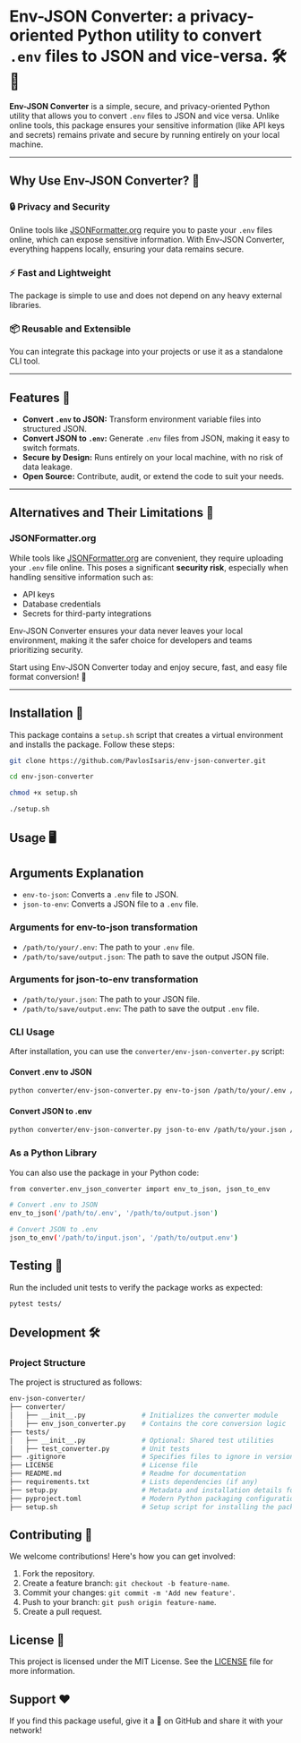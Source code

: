 # Env-JSON Converter: a privacy-oriented Python utility to convert `.env` files to JSON and vice-versa. 🛠️🔄

**Env-JSON Converter** is a simple, secure, and privacy-oriented Python utility that allows you to convert `.env` files to JSON and vice
versa. Unlike online tools, this package ensures your sensitive information (like API keys and secrets) remains private
and secure by running entirely on your local machine.

---

## Why Use Env-JSON Converter? 🤔

### 🔒 **Privacy and Security**

Online tools like [JSONFormatter.org](https://jsonformatter.org/) require you to paste your `.env` files online, which
can expose sensitive information. With Env-JSON Converter, everything happens locally, ensuring your data remains
secure.

### ⚡ **Fast and Lightweight**

The package is simple to use and does not depend on any heavy external libraries.

### 📦 **Reusable and Extensible**

You can integrate this package into your projects or use it as a standalone CLI tool.

---

## Features 🌟

- **Convert `.env` to JSON:** Transform environment variable files into structured JSON.
- **Convert JSON to `.env`:** Generate `.env` files from JSON, making it easy to switch formats.
- **Secure by Design:** Runs entirely on your local machine, with no risk of data leakage.
- **Open Source:** Contribute, audit, or extend the code to suit your needs.

---

## Alternatives and Their Limitations 🚧

### JSONFormatter.org

While tools like [JSONFormatter.org](https://jsonformatter.org/) are convenient, they require uploading your `.env` file
online.
This poses a significant **security risk**, especially when handling sensitive information such as:

* API keys
* Database credentials
* Secrets for third-party integrations

Env-JSON Converter ensures your data never leaves your local environment, making it the safer choice for developers and
teams prioritizing security.

Start using Env-JSON Converter today and enjoy secure, fast, and easy file format conversion! 💪

---

## Installation 🚀

This package contains a `setup.sh` script that creates a virtual environment and installs the package. Follow these
steps:

```bash
git clone https://github.com/PavlosIsaris/env-json-converter.git

cd env-json-converter

chmod +x setup.sh

./setup.sh
```

## Usage 🖥️

## Arguments Explanation

- `env-to-json`: Converts a `.env` file to JSON.
- `json-to-env`: Converts a JSON file to a `.env` file.

### Arguments for env-to-json transformation

- `/path/to/your/.env`: The path to your `.env` file.
- `/path/to/save/output.json`: The path to save the output JSON file.

### Arguments for json-to-env transformation

- `/path/to/your.json`: The path to your JSON file.
- `/path/to/save/output.env`: The path to save the output `.env` file.

### CLI Usage

After installation, you can use the `converter/env-json-converter.py` script:

#### Convert .env to JSON

```bash
python converter/env-json-converter.py env-to-json /path/to/your/.env /path/to/save/output.json
```

#### Convert JSON to .env

```bash
python converter/env-json-converter.py json-to-env /path/to/your.json /path/to/save/output.env
```

### As a Python Library

You can also use the package in your Python code:

```bash
from converter.env_json_converter import env_to_json, json_to_env

# Convert .env to JSON
env_to_json('/path/to/.env', '/path/to/output.json')

# Convert JSON to .env
json_to_env('/path/to/input.json', '/path/to/output.env')
```

## Testing 🧪

Run the included unit tests to verify the package works as expected:

```bash
pytest tests/
```

## Development 🛠️

### Project Structure

The project is structured as follows:

```bash
env-json-converter/
├── converter/                    
│   ├── __init__.py              # Initializes the converter module
│   ├── env_json_converter.py    # Contains the core conversion logic
├── tests/                       
│   ├── __init__.py              # Optional: Shared test utilities
│   ├── test_converter.py        # Unit tests
├── .gitignore                   # Specifies files to ignore in version control
├── LICENSE                      # License file
├── README.md                    # Readme for documentation
├── requirements.txt             # Lists dependencies (if any)
├── setup.py                     # Metadata and installation details for setuptools
├── pyproject.toml               # Modern Python packaging configuration
├── setup.sh                     # Setup script for installing the package
```

## Contributing 🤝

We welcome contributions! Here's how you can get involved:

1. Fork the repository.
2. Create a feature branch: `git checkout -b feature-name`.
3. Commit your changes: `git commit -m 'Add new feature'`.
4. Push to your branch: `git push origin feature-name`.
5. Create a pull request.

## License 📜

This project is licensed under the MIT License. See the [LICENSE](LICENSE) file for more information.

## Support ❤️

If you find this package useful, give it a 🌟 on GitHub and share it with your network!

